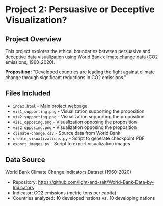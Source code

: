 # Project 2: Persuasive or Deceptive Visualization?

## Project Overview
This project explores the ethical boundaries between persuasive and deceptive data visualization using World Bank climate change data (CO2 emissions, 1960-2020).

**Proposition:** "Developed countries are leading the fight against climate change through significant reductions in CO2 emissions."

## Files Included
- `index.html` - Main project webpage
- `viz1_supporting.png` - Visualization supporting the proposition
- `viz2_supporting.png` - Visualization supporting the proposition
- `viz1_opposing.png` - Visualization opposing the proposition
- `viz2_opposing.png` - Visualization opposing the proposition
- `climate-change.csv` - Source data from World Bank
- `create_visualizations.py` - Script to generate checkpoint PDF
- `export_images.py` - Script to export visualization images

## Data Source
World Bank Climate Change Indicators Dataset (1960-2020)
- Repository: https://github.com/light-and-salt/World-Bank-Data-by-Indicators
- Indicator: CO2 emissions (metric tons per capita)
- Countries analyzed: 10 developed nations vs. 10 developing nations


